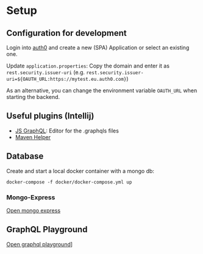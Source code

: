 # Setup

## Configuration for development 

Login into [auth0](https://auth0.com/) and create a new (SPA) Application or select an existing one. 

Update `application.properties`: Copy the domain and enter it as `rest.security.issuer-uri` (e.g. `rest.security.issuer-uri=${OAUTH_URL:https://mytest.eu.auth0.com}`)

As an alternative, you can change the environment variable `OAUTH_URL` when starting the backend. 


## Useful plugins (Intellij)

- [JS GraphQL](https://plugins.jetbrains.com/plugin/8097-js-graphql): Editor for the .graphqls files
- [Maven Helper](https://plugins.jetbrains.com/plugin/7179-maven-helper)


## Database
Create and start a local docker container with a mongo db:

``docker-compose -f docker/docker-compose.yml up``

### Mongo-Express

[Open mongo express](http://localhost:8099)

## GraphQL Playground

[Open graphql playground](http://localhost:8080/playground)]